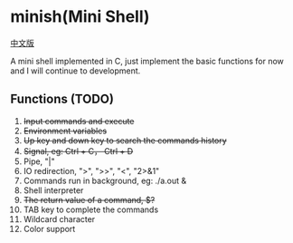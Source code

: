 # minish(Mini Shell)

[中文版](./README-cn.md)

A mini shell implemented in C, just implement the basic functions for now and I will continue to development.

## Functions (TODO)

1. ~~Input commands and execute~~
2. ~~Environment variables~~
3. ~~Up key and down key to search the commands history~~
4. ~~Signal, eg: Ctrl + C， Ctrl + D~~
5. Pipe, "|"
6. IO redirection, ">", ">>", "<", "2>&1"
7. Commands run in background, eg: ./a.out &
8. Shell interpreter
9. ~~The return value of a command, $?~~
10. TAB key to complete the commands
11. Wildcard character
12. Color support
